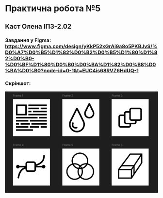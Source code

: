 # Практична робота №5
## Каст Олена ІПЗ-2.02

### Завдання у Figma: https://www.figma.com/design/yKkP52xGrAi9a8o5PKBJvS/%D0%A7%D0%B5%D1%82%D0%B2%D0%B5%D1%80%D1%82%D0%B0-%D0%BF%D1%80%D0%B0%D0%BA%D1%82%D0%B8%D0%BA%D0%B0?node-id=0-1&t=EUC4is68RVZ6HdUQ-1

### Скріншот: 
![icons](images/icons.png)


